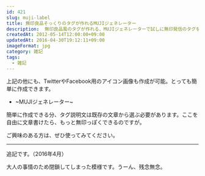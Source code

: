 ```yaml
---
id: 421
slug: muji-label
title: 無印良品そっくりのタグが作れるMUJIジェネレーター
description:  無印良品風のタグが作れる、MUJIジェネレーターで試しに無印発信のタグを作ってみました。
createdAt: 2012-05-14T12:00:00+09:00
updatedAt: 2016-04-30T19:12:11+09:00
imageFormat: jpg
category: 雑記
tags:
  - 雑記
---
```



上記の他にも、TwitterやFacebook用のアイコン画像も作成が可能。とっても簡単に作成できます。

* ~MUJIジェネレーター~

簡単に作成できる分、タグ説明文は既存の文章から選ぶ必要があります。ここを自由に文章書けたら、もっと無印っぽくできるのですが。

ご興味のある方は、ぜひ使ってみてください。

* * *

追記です。（2016年4月）

大人の事情のため閉鎖してしまった模様です。うーん、残念無念。
